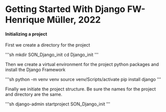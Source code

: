 # Getting Started With Django FW- Henrique Müller, 2022

#### Initializing a project

First we create a directory for the project

'''sh
mkdir SON_Django_init
cd Django_init
'''

Then we create a virtual environment for the project python packages and install the Django Framework

'''sh
python -m venv venv
source venv/Scripts/activate
pip install django
'''

Finally we initiate the project structure. Be sure the names for the project and directory are the same. 

'''sh
django-admin startproject SON_Django_init
'''
